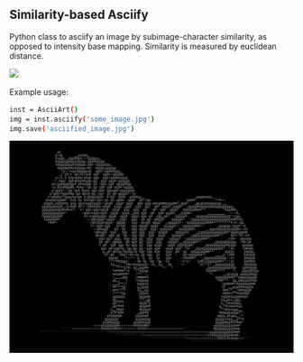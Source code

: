 ## Similarity-based Asciify

Python class to asciify an image by subimage-character similarity, as opposed to intensity base mapping.
Similarity is measured by euclidean distance.

![](result.gif)

Example usage:
```sh
inst = AsciiArt()
img = inst.asciify('some_image.jpg')
img.save('asciified_image.jpg')
```

![](zebra.jpg)
